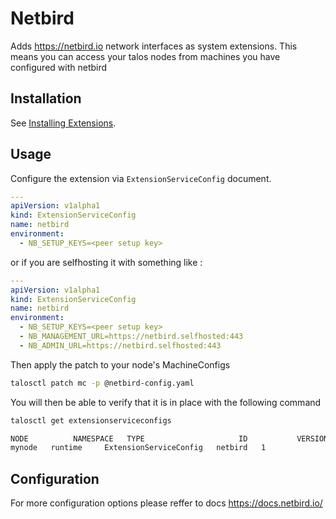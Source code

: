 # Netbird

Adds https://netbird.io network interfaces as system extensions.
This means you can access your talos nodes from machines you have configured
with netbird

## Installation

See [Installing Extensions](https://github.com/siderolabs/extensions#installing-extensions).

## Usage

Configure the extension via `ExtensionServiceConfig` document.

```yaml
---
apiVersion: v1alpha1
kind: ExtensionServiceConfig
name: netbird
environment:
  - NB_SETUP_KEYS=<peer setup key>
```

or if you are selfhosting it with something like :

```yaml
---
apiVersion: v1alpha1
kind: ExtensionServiceConfig
name: netbird
environment:
  - NB_SETUP_KEYS=<peer setup key>
  - NB_MANAGEMENT_URL=https://netbird.selfhosted:443
  - NB_ADMIN_URL=https://netbird.selfhosted:443
```

Then apply the patch to your node's MachineConfigs
```bash
talosctl patch mc -p @netbird-config.yaml
```

You will then be able to verify that it is in place with the following command
```bash
talosctl get extensionserviceconfigs

NODE          NAMESPACE   TYPE                     ID           VERSION
mynode   runtime     ExtensionServiceConfig   netbird   1
```
## Configuration

For more configuration options please reffer to docs https://docs.netbird.io/